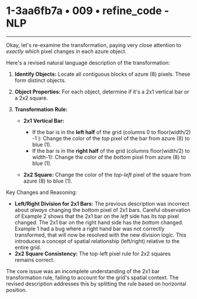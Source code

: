 # 1-3aa6fb7a • 009 • refine_code - NLP

---
Okay, let's re-examine the transformation, paying very close attention to *exactly* which pixel changes in each azure object.

Here's a revised natural language description of the transformation:

1.  **Identify Objects:** Locate all contiguous blocks of azure (8) pixels. These form distinct objects.

2.  **Object Properties:** For each object, determine if it's a 2x1 vertical bar or a 2x2 square.

3.  **Transformation Rule:**
    *   **2x1 Vertical Bar:**
        *   If the bar is in the **left half** of the grid (columns 0 to floor(width/2) -1 ): Change the color of the *top* pixel of the bar from azure (8) to blue (1).
        *   If the bar is in the **right half** of the grid (columns floor(width/2) to width-1): Change the color of the *bottom* pixel from azure (8) to blue (1).

    *   **2x2 Square:** Change the color of the *top-left* pixel of the square from azure (8) to blue (1).

Key Changes and Reasoning:

*   **Left/Right Division for 2x1 Bars:** The previous description was incorrect about *always* changing the bottom pixel of 2x1 bars. Careful observation of Example 2 shows that the 2x1 bar on the *left* side has its *top* pixel changed. The 2x1 bar on the right hand side has the *bottom* changed. Example 1 had a bug where a right hand bar was not correctly transformed, that will now be resolved with the new division logic. This introduces a concept of spatial relationship (left/right) relative to the entire grid.
*   **2x2 Square Consistency:**  The top-left pixel rule for 2x2 squares remains correct.

The core issue was an incomplete understanding of the 2x1 bar transformation rule, failing to account for the grid's spatial context. The revised description addresses this by splitting the rule based on horizontal position.

